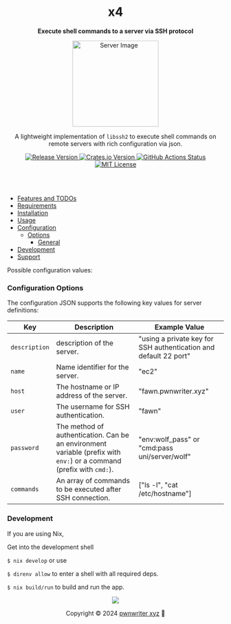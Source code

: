 <h1 align="center">x4</h1>

<p align="center">
  <strong>Execute shell commands to a server via SSH protocol</strong>
</p>

<p align="center">
  <img src="https://github.com/user-attachments/assets/db6ea484-be58-4e68-bfcf-e868291867e7" width="200" height="200" alt="Server Image">
</p>

<p align="center">
  A lightweight implementation of <code>libssh2</code> to execute shell commands on remote servers with rich configuration via json.
</p>


<div align="center">
  <a href="https://github.com/pwnwriter/x4/releases">
    <img src="https://img.shields.io/github/v/release/pwnwriter/x4?style=flat&labelColor=f38ba8&color=585b70&logo=GitHub&logoColor=white" alt="Release Version">
  </a>
  
  <a href="https://crates.io/crates/x4/">
    <img src="https://img.shields.io/crates/v/x4?style=flat&labelColor=b4befe&color=eba0ac&logo=Rust&logoColor=white" alt="Crates.io Version">
  </a>
  
  <a href="https://github.com/pwnwriter/x4/actions?query=workflow%3A%22Continuous+Deployment%22">
    <img src="https://img.shields.io/github/actions/workflow/status/pwnwriter/x4/nix-build.yml?style=flat&labelColor=eba0ac&color=74c7ec&label=nix-build&logo=GitHub%20Actions&logoColor=white" alt="GitHub Actions Status">
  </a>
  
  <a href="https://github.com/pwnwriter/x4/blob/main/LICENSE">
    <img src="https://img.shields.io/badge/License-MIT-white.svg" alt="MIT License">
  </a>
  
</div>

<br></br>


<!--toc:start-->
- [Features and TODOs](#features-and-todos)
- [Requirements](#requirements)
- [Installation](#installation)
- [Usage](#usage)
- [Configuration](#configuration)
  - [Options](#options)
    - [General](#general)
- [Development](#dev)
- [Support](#support)
  <!--toc:end-->



Possible configuration values:

### Configuration Options

The configuration JSON supports the following key values for server definitions:

| Key         | Description                                                 | Example Value                  |
|-------------|-------------------------------------------------------------|--------------------------------|
| `description` | description of the server.                        | "using a private key for SSH authentication and default 22 port" |
| `name`      | Name identifier for the server.                   | "ec2"                          |
| `host`      | The hostname or IP address of the server.                  | "fawn.pwnwriter.xyz"          |
| `user`      | The username for SSH authentication.                        | "fawn"                        |
| `password`  | The method of authentication. Can be an environment variable (prefix with `env:`) or a command (prefix with `cmd:`). | "env:wolf_pass" or "cmd:pass uni/server/wolf" |
| `commands`  | An array of commands to be executed after SSH connection.   | ["ls -l", "cat /etc/hostname"] |


### Development

If you are using Nix, 

Get into the development shell 

`$ nix develop` or use 

`$ direnv allow` to enter a shell with all required deps. 

`$ nix build/run` to build and run the app. 



<p align="center"><img src="https://raw.githubusercontent.com/catppuccin/catppuccin/main/assets/footers/gray0_ctp_on_line.svg?sanitize=true" /></p>
<p align="center">Copyright &copy; 2024 <a href="https://pwnwriter.xyz" target="_blank"> pwnwriter xyz<a> 🍃</a> 

